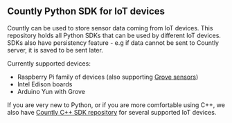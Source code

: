 ## Countly Python SDK for IoT devices

Countly can be used to store sensor data coming from IoT devices. This repository holds all Python SDKs that can be used by different IoT devices. SDKs also have persistency feature - e.g if data cannot be sent to Countly server, it is saved to be sent later. 

Currently supported devices: 

* Raspberry Pi family of devices (also supporting [Grove sensors](http://www.dexterindustries.com/GrovePi/supported-sensors/)) 
* Intel Edison boards
* Arduino Yun with Grove 

If you are very new to Python, or if you are more comfortable using C++, we also have [Countly C++ SDK repository](https://github.com/Countly/countly-sdk-iot-c++/) for several supported IoT devices. 

